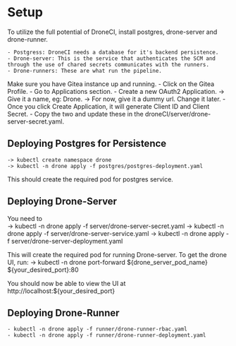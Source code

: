 # Setup

To utilize the full potential of DroneCI, install postgres, drone-server and drone-runner.

	- Postgress: DroneCI needs a database for it's backend persistence.
	- Drone-server: This is the service that authenticates the SCM and through the use of chared secrets communicates with the runners.
	- Drone-runners: These are what run the pipeline.

Make sure you have Gitea instance up and running.
	- Click on the Gitea Profile.
	- Go to Applications section.
	- Create a new OAuth2 Application.
		-> Give it a name, eg: Drone.
		-> For now, give it a dummy url. Change it later.
	- Once you click Create Application, it will generate Client ID and Client Secret.
	- Copy the two and update these in the droneCI/server/drone-server-secret.yaml.

## Deploying Postgres for Persistence
	-> kubectl create namespace drone
	-> kubectl -n drone apply -f postgres/postgres-deployment.yaml

This should create the required pod for postgres service.

## Deploying Drone-Server

You need to  
	-> kubectl -n drone apply -f server/drone-server-secret.yaml
	-> kubectl -n drone apply -f server/drone-server-service.yaml
	-> kubectl -n drone apply -f server/drone-server-deployment.yaml

This will create the required pod for running Drone-server. To get the drone UI, run:
	-> kubectl -n drone port-forward ${drone_server_pod_name} ${your_desired_port}:80

You should now be able to view the UI at http://localhost:${your_desired_port}

## Deploying Drone-Runner

	- kubectl -n drone apply -f runner/drone-runner-rbac.yaml
	- kubectl -n drone apply -f runner/drone-runner-deployment.yaml




